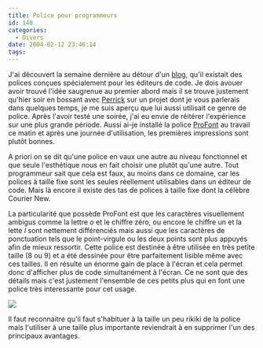 ```yaml
---
title: Police pour programmeurs
id: 140
categories:
  - Divers
date: 2004-02-12 23:46:14
tags:
---
```


J'ai découvert la semaine dernière au détour d'un [blog](http://www.gnegg.ch/archives/000086.html "Programmers Font"), qu'il existait des polices conçues spécialement pour les éditeurs de code. Je dois avouer avoir trouvé l'idée saugrenue au premier abord mais il se trouve justement qu'hier soir en bossant avec [Perrick](http://www.onpk.net/ "On PK") sur un projet dont je vous parlerais dans quelques temps, je me suis aperçu que lui aussi utilisait ce genre de police. Après l'avoir testé une soirée, j'ai eu envie de réitérer l'expérience sur une plus grande période. Aussi ai-je installé la police [ProFont](http://www.tobias-jung.de/seekingprofont/ "ProFont for Windows, Mac, Linux")  au travail ce matin et après une journée d'utilisation, les premières impressions sont plutôt bonnes.

A priori on se dit qu'une police en vaux une autre au niveau fonctionnel et que seule l'esthétique nous en fait choisir une plutôt qu'une autre. Tout programmeur sait que cela est faux, au moins dans ce domaine, car les polices à taille fixe sont les seules réellement utilisables dans un éditeur de code. Mais là encore il existe des tas de polices à taille fixe dont la célèbre Courier New.

La particularité que possède ProFont est que les caractères visuellement ambigus comme la lettre _o_ et le chiffre zéro, ou encore le chiffre un et la lette _l_ sont nettement différenciés mais aussi que les caractères de ponctuation tels que le point-virgule ou les deux points sont plus appuyés afin de mieux ressortir. Cette police est destinée à être utilisée en très petite taille (8 ou 9) et a été dessinée pour être parfaitement lisible même avec ces tailles. Il en résulte un énorme gain de place à l'écran et cela permet donc d'afficher plus de code simultanément à l'écran. Ce ne sont que des détails mais c'est justement l'ensemble de ces petits plus qui en font une police très interessante pour cet usage.

![](/images/ProFont_Vs_Monaco.gif)

Il faut reconnaitre qu'il faut s'habituer à la taille un peu rikiki de la police mais l'utiliser à une taille plus importante reviendrait à en supprimer l'un des principaux avantages.